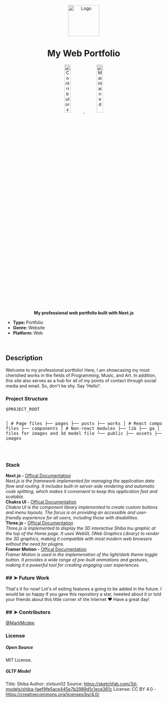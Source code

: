 <div style="text-align: center;">
  <img id="logo" src="" alt="Logo" width="100"
    height="100" />
</div>
</p>
<h1 style="text-align: center;">My Web Portfolio</h1>
<p>
  <a href="https://github.com/marti-mcdee/readme/graphs/contributors">
    <div style="text-align: center;"><img alt="Contributors" src="https://img.shields.io/github/contributors/andreasbm/readme.svg"
        height="20%" />
  </a>
  <a href="https://github.com/marti-mcdee/readme/graphs/commit-activity">
    <img alt="Maintained" src="https://img.shields.io/badge/Maintained%3F-yes-green.svg" height="20%" />
    </div>
  </a>
</p>

<p style="text-align: center;">
  <b>My professional web portfolio built with Next.js</b></br>
  <sub>
    <ul>
      <li><b>Type: </b><span> Portfolio</span></li>
      <li><b>Genre: </b><span> Website</span></li>
      <li><b>Platform: </b><span> Web</span></li>
    </ul>
  </sub>
</p>

<br />
<h2>Description</h2>
Welcome to my professional portfolio! Here, I am showcasing my most cherished works in the fields of Programming, Music, and Art. In addition, this site also serves as a hub for all of my points of contact through social media and email. So, don't be shy. Say 'Hello!'.
<br />

<h3>Project Structure</h3>
<pre>$PROJECT_ROOT

│ # Page files
├── pages
  ├── posts
  ├── works
│ # React component files
├── components
│ # Non-react modules
├── lib
  ├── ga
│ # Static files for images and 3d model file
└── public
  ├── assets
  ├── images</pre>
<br />

<h3>Stack</h3>
<strong>Next.js -</strong>
<a href="https://nextjs.org/docs"> Offical Documentation </a><br />
<em>Next.js is the framework implemented for managing the application data flow and routing. It includes built-in server-side rendering and automatic code splitting, which makes it convenient to keep this application fast and scalable. </em><br />
<strong>Chakra UI -</strong>
<a href="https://chakra-ui.com/docs"> Offical Documentation </a><br />
<em>Chakra UI is the component library implemented to create custom buttons and menu layouts. The focus is on providing an accessible and user-friendly experience for all users, including those with disabilities.</em>
<br />
<strong>Three.js -</strong>
<a href="https://threejs.org/docs/"> Offical Documentation </a><br />
<em>Three.js is implemented to display the 3D interactive Shiba Inu graphic at the top of the Home page.  It uses WebGL (Web Graphics Library) to render the 3D graphics, making it compatible with most modern web browsers without the need for plugins.</em>
<br />
<strong>Framer Motion -</strong>
<a href="https://www.framer.com/docs/"> Offical Documentation </a><br />
<em>Framer Motion is used in the implemenation of the light/dark theme toggle button.  It provides a wide range of pre-built animations and gestures, making it a powerful tool for creating engaging user experiences.</em>
<br />

<h3>## ➤ Future Work</h3>
That's it for now! Lot's of exiting features a going to be added in the future. I would be so happy if you
gave this repository a star, tweeted about it or told your friends about this little corner of the Internet ❤️
Have a great day!
<br />

<h3>## ➤ Contributors</h3>
<a href="https://twitter.com/MartiMcdee" target="_blank">@MartiMcdee</a>

<h3>License</h3>

<h5>Open Source</h5>

MIT License.

<h5>GLTF Model</h5>

Title: Shiba
Author: zlxlsun02
Source: https://sketchfab.com/3d-models/shiba-faef9fe5ace445e7b2989d1c1ece361c
License: CC BY 4.0 - https://creativecommons.org/licenses/by/4.0/
